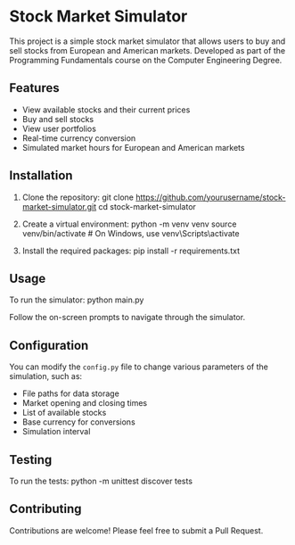 # Stock Market Simulator

This project is a simple stock market simulator that allows users to buy and sell stocks from European and American markets. Developed as part of the Programming Fundamentals course on the Computer Engineering Degree.

## Features

- View available stocks and their current prices
- Buy and sell stocks
- View user portfolios
- Real-time currency conversion
- Simulated market hours for European and American markets

## Installation

1. Clone the repository:
  git clone https://github.com/yourusername/stock-market-simulator.git
  cd stock-market-simulator

2. Create a virtual environment:
  python -m venv venv
  source venv/bin/activate  # On Windows, use venv\Scripts\activate

3. Install the required packages:
  pip install -r requirements.txt

## Usage

To run the simulator: python main.py

Follow the on-screen prompts to navigate through the simulator.

## Configuration

You can modify the `config.py` file to change various parameters of the simulation, such as:

- File paths for data storage
- Market opening and closing times
- List of available stocks
- Base currency for conversions
- Simulation interval

## Testing

To run the tests: python -m unittest discover tests

## Contributing

Contributions are welcome! Please feel free to submit a Pull Request.
